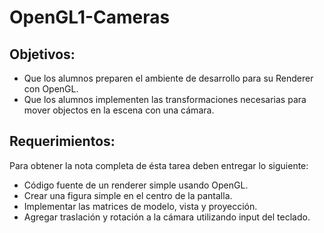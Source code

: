# OpenGL1-Cameras

## Objetivos:

* Que los alumnos preparen el ambiente de desarrollo para su Renderer con OpenGL.
* Que los alumnos implementen las transformaciones necesarias para mover objectos en la escena con una cámara.

## Requerimientos:

Para obtener la nota completa de ésta tarea deben entregar lo siguiente:

* Código fuente de un renderer simple usando OpenGL.
* Crear una figura simple en el centro de la pantalla.
* Implementar las matrices de modelo, vista y proyección.
* Agregar traslación y rotación a la cámara utilizando input del teclado.
